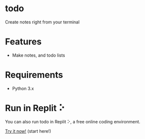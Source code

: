 # todo
Create notes right from your terminal

# Features
- Make notes, and todo lists

# Requirements
- Python 3.x

# Run in Replit ⠕

You can also run todo in Replit ⠕, a free online coding environment.

[Try it now!](https://replit.com/@dsalvador/todo) (start here!)
